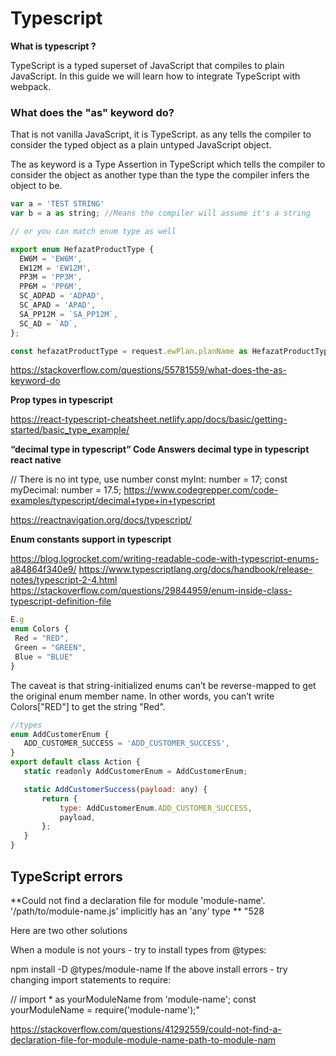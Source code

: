 # Typescript

**What is typescript ?**

TypeScript is a typed superset of JavaScript that compiles to plain JavaScript. In this guide we will learn how to integrate TypeScript with webpack.

### What does the "as" keyword do?

That is not vanilla JavaScript, it is TypeScript. as any tells the compiler to consider the typed object as a plain untyped JavaScript object.

The as keyword is a Type Assertion in TypeScript which tells the compiler to consider the object as another type than the type the compiler infers the object to be.

```jsx showLineNumbers
var a = 'TEST STRING'
var b = a as string; //Means the compiler will assume it's a string

// or you can match enum type as well

export enum HefazatProductType {
  EW6M = 'EW6M',
  EW12M = 'EW12M',
  PP3M = 'PP3M',
  PP6M = 'PP6M',
  SC_ADPAD = 'ADPAD',
  SC_APAD = 'APAD',
  SA_PP12M = `SA_PP12M`,
  SC_AD = `AD`,
};

const hefazatProductType = request.ewPlan.planName as HefazatProductType;

```

https://stackoverflow.com/questions/55781559/what-does-the-as-keyword-do

**Prop types in typescript**

https://react-typescript-cheatsheet.netlify.app/docs/basic/getting-started/basic_type_example/

**“decimal type in typescript” Code Answers decimal type in typescript react native**

// There is no int type, use number
const myInt: number = 17;
const myDecimal: number = 17.5;
https://www.codegrepper.com/code-examples/typescript/decimal+type+in+typescript

https://reactnavigation.org/docs/typescript/

**Enum constants support in typescript**

https://blog.logrocket.com/writing-readable-code-with-typescript-enums-a84864f340e9/
https://www.typescriptlang.org/docs/handbook/release-notes/typescript-2-4.html
https://stackoverflow.com/questions/29844959/enum-inside-class-typescript-definition-file

```jsx showLineNumbers
E.g
enum Colors {
 Red = "RED",
 Green = "GREEN",
 Blue = "BLUE"
}
```

The caveat is that string-initialized enums can’t be reverse-mapped to get the original enum member name. In other words, you can’t write Colors["RED"] to get the string "Red".

```jsx showLineNumbers
//types
enum AddCustomerEnum {
   ADD_CUSTOMER_SUCCESS = 'ADD_CUSTOMER_SUCCESS',
}
export default class Action {
   static readonly AddCustomerEnum = AddCustomerEnum;

   static AddCustomerSuccess(payload: any) {
       return {
           type: AddCustomerEnum.ADD_CUSTOMER_SUCCESS,
           payload,
       };
   }
}

```

## TypeScript errors

**Could not find a declaration file for module 'module-name'. '/path/to/module-name.js' implicitly has an 'any' type
**
"528

Here are two other solutions

When a module is not yours - try to install types from @types:

npm install -D @types/module-name
If the above install errors - try changing import statements to require:

// import \* as yourModuleName from 'module-name';
const yourModuleName = require('module-name');"

https://stackoverflow.com/questions/41292559/could-not-find-a-declaration-file-for-module-module-name-path-to-module-nam
